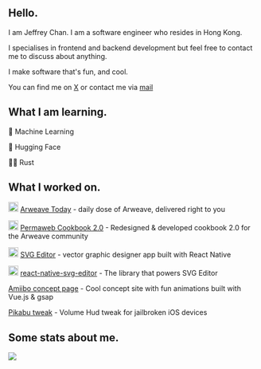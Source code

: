 ## Hello.

I am Jeffrey Chan. I am a software engineer who resides in Hong Kong.

I specialises in frontend and backend development but feel free to contact me to discuss about anything.

I make software that's fun, and cool.

You can find me on [X](https://twitter.com/DevJeffHK) or contact me via <a href="mailto:jeffrey@devjeff.info">mail</a>

## What I am learning.

🤖 Machine Learning

🤗 Hugging Face

🧑‍💻 Rust

## What I worked on.

<img src="https://devjeff.info/arweave.svg" width="20"> [Arweave Today](https://arweavehub.com/today) - daily dose of Arweave, delivered right to you

<img src="https://devjeff.info/arweave.svg" width="20"> [Permaweb Cookbook 2.0](https://cookbook.arweave.dev/) - Redesigned & developed cookbook 2.0 for the Arweave community

<img src="https://devjeff.info/images/svg-editor-logo.png" width="20"> [SVG Editor](https://thumbnaillab.app) - vector graphic designer app built with React Native

<img src="https://devjeff.info/github-logo.svg" width="20"> [react-native-svg-editor](https://github.com/DevChanQ/react-native-svg-editor) - The library that powers SVG Editor

[Amiibo concept page](https://devjeff.info/amiibo?name=ken) - Cool concept site with fun animations built with Vue.js & gsap

[Pikabu tweak](https://github.com/DevChanQ/pikabu) - Volume Hud tweak for jailbroken iOS devices

## Some stats about me.

<img src="https://myreadme.vercel.app/api/embed/DevChanQ?panels=toprepositories,toplanguages,commitgraph" />